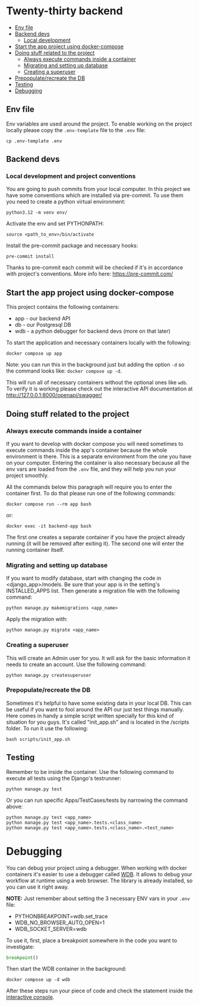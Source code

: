 # Twenty-thirty backend

* [Env file](#env-file)
* [Backend devs](#backend-devs)
  * [Local development](#local-development-and-project-conventions)
* [Start the app project using docker-compose](#start-the-app-project-using-docker-compose)
* [Doing stuff related to the project](#doing-stuff-related-to-the-project)
  * [Always execute commands inside a container](#always-execute-commands-inside-a-container)
  * [Migrating and setting up database](#migrating-and-setting-up-database)
  * [Creating a superuser](#creating-a-superuser)
* [Prepopulate/recreate the DB](#prepopulaterecreate-the-db)
* [Testing](#testing)
* [Debugging](#debugging)



## Env file
Env variables are used around the project. To enable working on the project locally please copy the `.env-template`
file to the `.env` file:
```shell
cp .env-template .env
```


## Backend devs
### Local development and project conventions
You are going to push commits from your local computer.
In this project we have some conventions which are installed via pre-commit.
To use them you need to create a python virtual environment:
```shell
python3.12 -m venv env/
```

Activate the env and set PYTHONPATH:
```shell
source <path_to_env>/bin/activate
```

Install the pre-commit package and necessary hooks:
```shell
pre-commit install
```

Thanks to pre-commit each commit will be checked if it's in accordance with
project's conventions. More info here: https://pre-commit.com/


## Start the app project using docker-compose
This project contains the following containers:
- app - our backend API
- db - our Postgresql DB
- wdb - a python debugger for backend devs (more on that later)

To start the application and necessary containers locally with the following:
```shell
docker compose up app
```
Note: you can run this in the background just but adding the option `-d` so the command looks like:
`docker compose up -d`.

This will run all of necessary containers without the optional ones like `wdb`. To verify it is working please check
out the interactive API documentation at http://127.0.0.1:8000/openapi/swagger/


## Doing stuff related to the project
### Always execute commands inside a container
If you want to develop with docker compose you will need sometimes to execute commands
inside the app's container because the whole environment is there. This is a separate
environment from the one you have on your computer. Entering the container is also
necessary because all the env vars are loaded from the `.env` file, and they will help
you run your project smoothly.

All the commands below this paragraph will require you to enter the container first. To do that
please run one of the following commands:
```shell
docker compose run --rm app bash
```
or:
```shell
docker exec -it backend-app bash
```

The first one creates a separate container if you have the project already running
(it will be removed after exiting it). The second one will enter the running container
itself.

### Migrating and setting up database
If you want to modify database, start with changing the code in <django_app>/models.
Be sure that your app is in the setting's INSTALLED_APPS list. Then generate a migration
file with the following command:
```shell
python manage.py makemigrations <app_name>
```

Apply the migration with:
```shell
python manage.py migrate <app_name>
```

### Creating a superuser
This will create an Admin user for you. It will ask for the basic information it needs
to create an account. Use the following command:
```shell
python manage.py createsuperuser
```

### Prepopulate/recreate the DB
Sometimes it's helpful to have some existing data in your local DB. This can be useful
if you want to fool around the API our just test things manually. Here comes in handy
a simple script written specially for this kind of situation for you guys. It's called
"init_app.sh" and is located in the /scripts folder. To run it use the following:
```shell
bash scripts/init_app.sh
```

## Testing
Remember to be inside the container. Use the following command to execute all tests using the
Django's testrunner:
```shell
python manage.py test
```
Or you can run specific Apps/TestCases/tests by narrowing the command above:
```shell
python manage.py test <app_name>
python manage.py test <app_name>.tests.<class_name>
python manage.py test <app_name>.tests.<class_name>.<test_name>
```

# Debugging
You can debug your project using a debugger. When working with docker containers it's
easier to use a debugger called [WDB](https://github.com/Kozea/wdb). It allows to debug your workflow at runtime
using a web browser. The library is already installed, so you can use it right away.

**NOTE:** Just remember about setting the 3 necessary ENV vars in your `.env` file:
* PYTHONBREAKPOINT=wdb.set_trace
* WDB_NO_BROWSER_AUTO_OPEN=1
* WDB_SOCKET_SERVER=wdb

To use it, first, place a breakpoint somewhere in the code you want to investigate:
```python
breakpoint()
```
Then start the WDB container in the background:
```shell
docker compose up -d wdb
```

After these steps run your piece of code and check the statement inside the
[interactive console](http://127.0.0.1:1984/).
